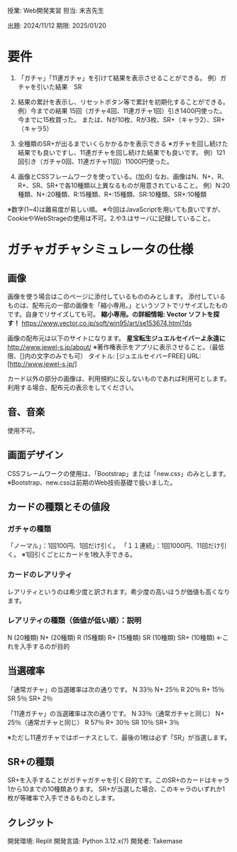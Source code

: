 授業:  Web開発実習
担当:  末吉先生

出題:  2024/11/12
期限:  2025/01/20

# 要件
1. 「ガチャ」「11連ガチャ」を引けて結果を表示させることができる。
例）ガチャを引いた結果　SR

2. 結果の累計を表示し、リセットボタン等で累計を初期化することができる。
例）今までの結果
    15回（ガチャ4回、11連ガチャ1回）引き1400円使った。
    今までに15枚買った。
    または、Nが10枚、Rが3枚、SR+（キャラ2）、SR+（キャラ5）

3. 全種類のSR+が出るまでいくらかかるかを表示できる
   ※ガチャを回し続けた結果でも良いですし、11連ガチャを回し続けた結果でも良いです。
例）121回引き（ガチャ0回、11連ガチャ11回）11000円使った。

4. 画像とCSSフレームワークを使っている。(加点)
なお、画像はN、N+、R、R+、SR、SR+で各10種類以上異なるものが用意されていること。
例）N:20種類、N+:20種類、R:15種類、R+:15種類、SR:10種類、SR+:10種類

※数字(1~4)は難易度が易しい順。
※今回はJavaScriptを用いても良いですが、CookieやWebStrageの使用は不可。2.や3.はサーバに記録していること。

# ガチャガチャシミュレータの仕様
## 画像
画像を使う場合はこのページに添付しているもののみとします。
添付しているものは、配布元の一部の画像を「縮小専用。」というソフトでリサイズしたものです。自身でリサイズしても可。
**縮小専用。の詳細情報: Vector ソフトを探す！**
https://www.vector.co.jp/soft/win95/art/se153674.html?ds

画像の配布元は以下のサイトになります。
**星宝転生ジュエルセイバーよ永遠に**
http://www.jewel-s.jp/about/
※著作権表示をアプリに表示させること。（最低限、[]内の文字のみでも可）
タイトル: [ジュエルセイバーFREE]
URL: [http://www.jewel-s.jp/]

カード以外の部分の画像は、利用規約に反しないものであれば利用可とします。利用する場合、配布元の表示をしてください。

## 音、音楽
使用不可。

## 画面デザイン
CSSフレームワークの使用は、「Bootstrap」または「new.css」のみとします。
※Bootstrap、new.cssは前期のWeb技術基礎で扱いました。

## カードの種類とその値段
### ガチャの種類
「ノーマル」：1回100円、1回だけ引く。
「１１連続」：1回1000円、11回だけ引く。
※1回引くごとにカードを1枚入手できる。

### カードのレアリティ
レアリティというのは希少度と訳されます。希少度の高いほうが価値も高くなります。

### レアリティの種類（価値が低い順）：説明　
N    (20種類)
N+   (20種類)
R    (15種類)
R+   (15種類)
SR   (10種類)
SR+  (10種類) ←これを入手するのが目的

## 当選確率
「通常ガチャ」の当選確率は次の通りです。
N    33％
N+   25％
R    20％
R+   15％
SR    5％
SR+   2％

「11連ガチャ」の当選確率は次の通りです。
N    33％（通常ガチャと同じ）
N+   25％（通常ガチャと同じ）
R    57％
R+   30％
SR   10％
SR+   3％

※ただし11連ガチャではボーナスとして、最後の1枚は必ず「SR」が当選します。

## SR+の種類
SR+を入手することがガチャガチャを引く目的です。このSR+のカードはキャラ1から10までの10種類あります。
SR+が当選した場合、このキャラのいずれか1枚が等確率で入手できるものとします。

## クレジット
開発環境: Replit
開発言語: Python 3.12.x(?)
開発者:  Takemase
